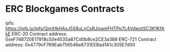 # ERC Blockgames Contracts

ipfs: https://ipfs.io/ipfs/QmXtkHAxJ5S8uLnCsRJivamFHTPp7L4VdwztSC3K1KfAkE
ERC-20 Contract address: 0xeF748720E17918c50e4535a87Cd0b8ce2CE3a388
ERC-721 Contract address: 0x4779cF769Eab756546e8731EEBad1A1c305E7d00
